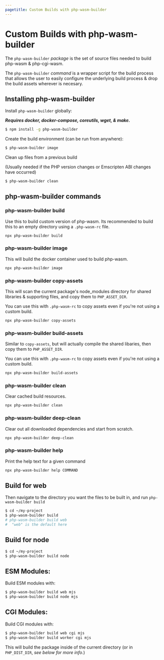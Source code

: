 ```yaml
---
pagetitle: Custom Builds with php-wasm-builder
---
```

# Custom Builds with php-wasm-builder

The `php-wasm-builder` *package* is the set of source files needed to build php-wasm & php-cgi-wasm.

The `php-wasm-builder` *command* is a wrapper script for the build process that allows the user to easily configure the underlying build process & drop the build assets wherever is necesary.

## Installing php-wasm-builder

Install `php-wasm-builder` globally:

***Requires docker, docker-compose, coreutils, wget, & make.***

```sh
$ npm install -g php-wasm-builder
```

Create the build environment (can be run from anywhere):

```sh
$ php-wasm-builder image
```

Clean up files from a previous build

(Usually needed if the PHP version changes or Emscripten ABI changes have occurred)

```sh
$ php-wasm-builder clean
```

## php-wasm-builder commands

### php-wasm-builder build

Use this to build custom version of php-wasm. Its recommended to build this to an empty directory using a `.php-wasm-rc` file.

```bash
npx php-wasm-builder build
```

### php-wasm-builder image

This will build the docker container used to build php-wasm.

```bash
npx php-wasm-builder image
```

### php-wasm-builder copy-assets

This will scan the current package's node_modules directory for shared libraries & supporting files, and copy them to `PHP_ASSET_DIR`.

You can use this with `.php-wasm-rc` to copy assets even if you're not using a custom build.

```bash
npx php-wasm-builder copy-assets
```

### php-wasm-builder build-assets

Similar to `copy-assets`, but will actually compile the shared libaries, then copy them to `PHP_ASSET_DIR`.

You can use this with `.php-wasm-rc` to copy assets even if you're not using a custom build.

```bash
npx php-wasm-builder build-assets
```

### php-wasm-builder clean

Clear cached build resources.

```bash
npx php-wasm-builder clean
```

### php-wasm-builder deep-clean

Clear out all downloaded dependencies and start from scratch.

```bash
npx php-wasm-builder deep-clean
```

### php-wasm-builder help

Print the help text for a given command

```bash
npx php-wasm-builder help COMMAND
```


## Build for web

Then navigate to the directory you want the files to be built in, and run `php-wasm-builder build`

```sh
$ cd ~/my-project
$ php-wasm-builder build
# php-wasm-builder build web
#  "web" is the default here
```

## Build for node

```sh
$ cd ~/my-project
$ php-wasm-builder build node
```

## ESM Modules:

Build ESM modules with:

```sh
$ php-wasm-builder build web mjs
$ php-wasm-builder build node mjs
```

## CGI Modules:

Build CGI modules with:

```sh
$ php-wasm-builder build web cgi mjs
$ php-wasm-builder build worker cgi mjs
```

This will build the package inside of the current directory (or in `PHP_DIST_DIR`, *see below for more info.*)

